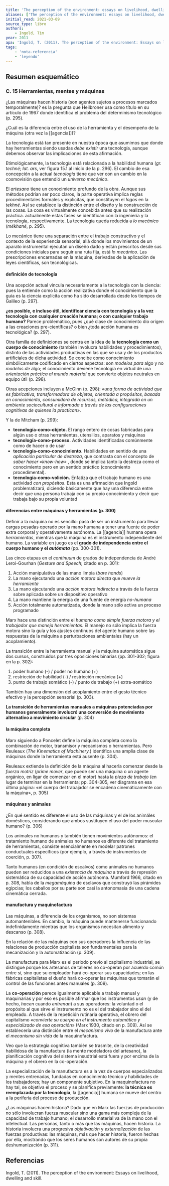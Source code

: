 ```yaml
---
title: 'The perception of the environment: essays on livelihood, dwelling and skill'
aliases: ['The perception of the environment: essays on livelihood, dwelling and skill', 'Ingold (2011)']
initial_read: 2021-03-09
source_type: libro
authors: 
    - Ingold, Tim
year: 2011
apa: 'Ingold, T. (2011). The perception of the environment: Essays on livelihood, dwelling and skill.'
tags:
    - 'nota-referencia'
    - 'leyendo'
---
```

## Resumen esquemático

### C. 15 Herramientas, mentes y máquinas

¿Las máquinas hacen historia (son agentes sujetos a procesos marcados temporalmente)? es la pregunta que Heilbroner usa como título en su artículo de 1967 donde identifica el problema del determinismo tecnológico (p. 295).

¿Cuál es la diferencia entre el uso de la herramienta y el desempeño de la máquina (otra vez la [[agencia]])?

La tecnología está tan presente en nuestra época que asumimos que donde hay herramientas siendo usadas *debe existir* una tecnología, aunque debemos observar las implicaciones de esta afirmación.

Etimológicamente, la tecnología está relacionada a la habilidad humana (*gr. techné; lat. ars*, ver figura 15.1 al inicio de la p. 296). El cambio de esa concepción a la actual *tecnología* tiene que ver con un cambio en la cosmovisión que entendió un *universo mecánico*.

El *artesano* tiene un conocimiento profundo de la obra. Aunque sus métodos podrían ser poco claros, la parte operativa implica reglas procedimentales formales y explícitas, que constituyen el *logos* en la *tekhné*. Así se establece la distinción entre el diseño y la construcción de las cosas. La cosa es virtualmente concebida antes que su realización práctica. actualmente estas fases se identifican con la ingeniería y la tecnología, respectivamente. La tecnología queda reducida a *lo mecánico* (*mékhané*, p. 295).

Lo mecánico tiene una separación entre el trabajo constructivo y el contexto de la experiencia sensorial; allá donde los movimientos de un aparato instrumental ejecutan un diseño dado y están prescritos desde sus condiciones iniciales para seguir una ruta fija, está *lo mecánico*. Las prescripciones encarnadas en la máquina, derivadas de la aplicación de leyes científicas, son tecnológicas.

#### definición de tecnología

Una acepción actual vincula necesariamente a la tecnología con la ciencia: pues la entiende como la acción realizativa donde el conocimiento que la guía es la ciencia explícita como ha sido desarrollada desde los tiempos de Galileo (p. 297).

**¿es posible, e incluso útil, identificar ciencia con tecnología y a la vez  tecnología con cualquier creación humana; o con cualquier trabajo humano?** Parece problemático, pues ¿qué clase de conocimiento dio origen a las creaciones pre-científicas? o bien ¿toda acción humana es tecnológica? (p. 297).

Otra familia de definiciones se centra en la idea de la **tecnología como un cuerpo de conocimiento** (también involucra habilidades y procedimientos), distinto de las actividades productivas en las que se usa y de los productos artificiales de dicha actividad. Se concibe como conocimiento simbólicamente codificado en ciertos aspectos: son *modelos para* algo  y no *modelos de* algo; el conocimiento deviene tecnología en virtud de una *orientación práctica al mundo material* que convierte objetos neutrales en equipo útil (p. 298).

Otras acepciones incluyen a McGinn (p. 298): *«una forma de actividad que es fabricativa, transformadora de objetos, orientada a propósitos, basada en conocimiento, consumidora de recursos, metódica, integrada en un ambiente sociocultural e informada a través de las configuraciones cognitivas de quienes la practican»*.

Y la de Mitcham (p. 299): 

- **tecnología-como-objeto.** El rango entero de cosas fabricadas para algún uso o otras herramientas, utensilios, aparatos y máquinas
- **tecnología-como-proceso.** Actividades identificadas comúnmente como de hacer o de usar
- **tecnología-como-conocimiento.** Habilidades en sentido de una *aplicación particular de destreza*, que contrasta con el concepto de *saber hacer «know-how»* , donde se implica tanto la destreza como el conocimiento pero en un sentido práctico (conocimiento procedimental).
- **tecnología-como-volición.** Enfatiza que el trabajo humano es una actividad *con propósitos*. Esta es una afirmación que Ingold problematizará, diciendo básicamente que hay una diferencia entre decir que una persona trabaja con su propio conocimiento y decir que trabaja bajo su propia voluntad

#### diferencias entre máquinas y herramientas (p. 300)

Definir a la máquina no es sencillo: pasó de ser un instrumento para llevar cargas pesadas operado por la mano humana a tener una fuente de poder extra corporal y operativamente autónoma. La [[agencia]] humana opera *herramientas*, mientras que la máquina es el instrumento independiente del humano. La variable en juego es el **grado de independencia entre el cuerpo humano y el *autómata*** (pp. 300-301).

Las cinco etapas en el *continuum* de grados de independencia de André Leroi-Gourhan (*Gesture and Speech*; citado en p. 301):

1. Acción manipulativa de las mano limpia (*bare hands*)
2. La mano ejecutando una *acción motora directa* que *mueve la herramienta*
3. La mano ejecutando una *acción motora indirecta* a través de la fuerza sobre aplicada sobre un dispositivo operativo
4. La mano mantiene la energía de una fuente de energía *no-humana*
5. Acción totalmente automatizada, donde la mano sólo activa un proceso programado 

Marx hace una distinción entre el *humano como simple fuerza motora y el trabajador que maneja herramientas*. El manejo no sólo implica la fuerza motora sino la guía y los ajustes continuos del agente humano sobre las respuestas de la máquina a perturbaciones ambientales (hay un acoplamiento).

La transición entre la herramienta manual y la máquina automática sigue dos cursos, construidos por tres oposiciones binarias (pp. 301-302; figura en la p. 302):

1. poder humano (-) / poder no humano (+)
2. restricción de habilidad (-) / restricción mecánica (+)
3.  punto de trabajo somático (-) / punto de trabajo (+) extra-somático

También hay una dimensión del acoplamiento entre el gesto técnico efectivo y la percepción sensorial (p. 303).

**La transición de herramientas manuales a máquinas potenciadas por humanos generalmente involucró una conversión de movimiento alternativo a movimiento circular** (p. 304)

#### la máquina completa

Marx siguiendo a Poncelet define la máquina completa como la combinación de motor, transmisor y mecanismos o herramientas. Pero Reuleaux (*The Kinematics of Machinery.*) identifica una amplia clase de máquinas donde la herramienta está ausente (p. 304).

Reuleaux extiende la definición de la máquina al hacerla comenzar desde la *fuerza motriz* (*prime mover*, que puede ser una máquina o un agente orgánico, en ligar de comenzar en el motor) hasta la *pieza de trabajo* (en lugar de terminar en la herramienta; pp. 304-305, ver diagrama en esa última página: «el cuerpo del trabajador se encadena cinemáticamente con la máquina», p. 305)

#### máquinas y animales

¿En qué sentido es diferente el uso de las máquinas y el de los animáles domésticos, considerando que ambos sustituyen el uso del poder muscular humano? (p. 306)

Los animales no humanos y también tienen movimientos autónomos: el tratamiento humano de animales no humanos es diferente del tratamiento de herramientas, consiste esencialmente en modelar patrones conductuales específicos (por ejemplo, a través de instrumentos de coerción, p. 307).

Tanto humanos (en condición de escalvos) como animales no humanos pueden ser reducidos a una *existencia de máquina* a través de represión sistemática de su capacidad de acción autónoma. Mumford 1966, citado en p. 308,  habla de la *megamáquina* de esclavos que construyó las pirámides egipcias; los caballos por su parte son casi la antonomasia de una cadena cinemática cerrada.

#### manufactura y maquinofactura

Las máquinas, a diferencia de los organismos, no son sistemas automantenibles. En cambio, la máquina puede mantenerse funcionando indefinidamente mientras que los organismos necesitan alimento y descanso (p. 308).

En la relación de las máquinas con sus operadores la influencia de las relaciones de producción capitalista son fundamentales para la mecanización y la automatización (p. 309).

La manufactura para Marx es el periodo previo al capitalismo industrial, se distingue porque los artesanos de talleres no co-operan por acuerdo común entre sí, sino que su empleador hará co-operar sus capacidades; en las fábricas capitalistas el dueño hará co-operar las máquinas que tomarán el control de las funciones antes manuales (p. 309).

La **co-operación** parece igualmente aplicable a trabajo manual y maquinarias y por eso es posible afirmar que los instrumentos *usan* (y de hecho, *hacen* cuando *entrenan*) a sus operadores: la voluntad o el propósito al que sirve el instrumento no es el del trabajador sino el del empleado. A través de la repetición rutinaria operativa, el obrero del capitalismo *«convierte su cuerpo en el instrumento automático y especializado de esa operación»* (Marx 1930, citado en p. 309). Así se establecería una distinción entre el *mecanismo vivo* de la manufactura ante el *mecanismo sin vida* de la maquinofactura.

Veo que la estrategia cognitiva también se trasmite, de la creatividad habilidosa de la manufactura (la mente modeladora del artesano), la planificación cognitiva del sistema insudtrial está fuera y por encima de la máquina y el obrero en la co-operación.

La especialización de la manufactura es a la vez de cuerpos especializados y mentes entrenadas, fundadas en conocimiento técnico y habilidades de los trabajadores; hay un componente subjetivo. En la maquinofactura no hay tal, se objetiva el proceso y se planifica previamente: **la técnica es reemplazada por la tecnología**, la [[agencia]] humana se mueve del centro a la periferia del proceso de producción.

¿Las máquinas hacen historia? Dado que en Marx las fuerzas de producción no sólo involucran fuerza muscular sino una gama más compleja de la capacidad de trabajo humano; el desarrollo material va de la mano con el intelectual. Las personas, tanto o más que las máquinas, hacen historia. La historia involucra una progresiva *objetivación* y *externalización* de las fuerzas productivas: las máquinas, más que hacer historia, fueron hechas por ella, mostrando que los seres humanos son autores de su propia deshumanización (p. 311).

## Referencias

Ingold, T. (2011). The perception of the environment: Essays on livelihood, dwelling and skill.
